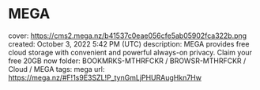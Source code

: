 # MEGA

cover: https://cms2.mega.nz/b41537c0eae056cfe5ab05902fca322b.png
created: October 3, 2022 5:42 PM (UTC)
description: MEGA provides free cloud storage with convenient and powerful always-on privacy. Claim your free 20GB now
folder: BOOKMRKS-MTHRFCKR / BROWSR-MTHRFCKR / Cloud / MEGA
tags: mega
url: https://mega.nz/#F!1s9E3SZL!P_tynGmLjPHURAugHkn7Hw